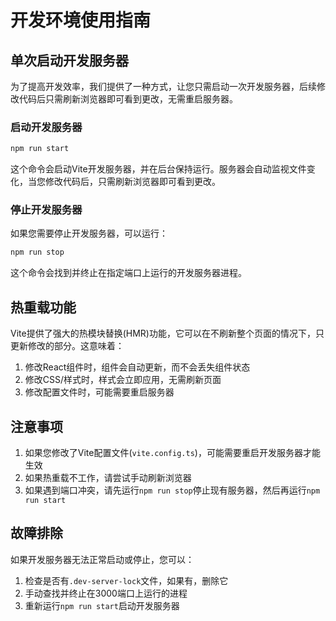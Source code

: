 # 开发环境使用指南

## 单次启动开发服务器

为了提高开发效率，我们提供了一种方式，让您只需启动一次开发服务器，后续修改代码后只需刷新浏览器即可看到更改，无需重启服务器。

### 启动开发服务器

```bash
npm run start
```

这个命令会启动Vite开发服务器，并在后台保持运行。服务器会自动监视文件变化，当您修改代码后，只需刷新浏览器即可看到更改。

### 停止开发服务器

如果您需要停止开发服务器，可以运行：

```bash
npm run stop
```

这个命令会找到并终止在指定端口上运行的开发服务器进程。

## 热重载功能

Vite提供了强大的热模块替换(HMR)功能，它可以在不刷新整个页面的情况下，只更新修改的部分。这意味着：

1. 修改React组件时，组件会自动更新，而不会丢失组件状态
2. 修改CSS/样式时，样式会立即应用，无需刷新页面
3. 修改配置文件时，可能需要重启服务器

## 注意事项

1. 如果您修改了Vite配置文件(`vite.config.ts`)，可能需要重启开发服务器才能生效
2. 如果热重载不工作，请尝试手动刷新浏览器
3. 如果遇到端口冲突，请先运行`npm run stop`停止现有服务器，然后再运行`npm run start`

## 故障排除

如果开发服务器无法正常启动或停止，您可以：

1. 检查是否有`.dev-server-lock`文件，如果有，删除它
2. 手动查找并终止在3000端口上运行的进程
3. 重新运行`npm run start`启动开发服务器
